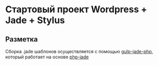# Стартовый проект Wordpress + Jade + Stylus
## Разметка
Сборка .jade шаблонов осуществляется с помощью [gulp-jade-php](https://www.npmjs.com/package/gulp-jade-php), который работает на основе [php-jade](https://www.npmjs.com/package/phpjade)

